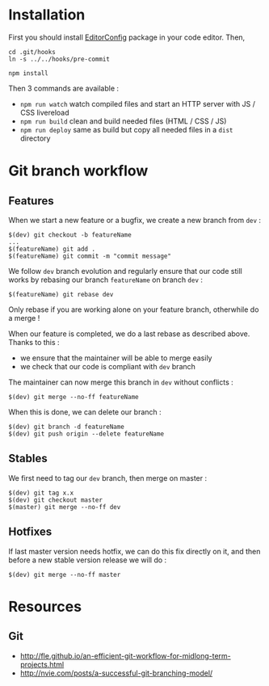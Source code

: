# Installation

First you should install [EditorConfig](http://editorconfig.org/) package in your code editor. Then,

```
cd .git/hooks
ln -s ../../hooks/pre-commit

npm install
```

Then 3 commands are available :
- `npm run watch` watch compiled files and start an HTTP server with JS / CSS livereload
- `npm run build` clean and build needed files (HTML / CSS / JS)
- `npm run deploy` same as build but copy all needed files in a `dist` directory

# Git branch workflow

## Features

When we start a new feature or a bugfix, we create a new branch from `dev` :

```
$(dev) git checkout -b featureName
...
$(featureName) git add .
$(featureName) git commit -m "commit message"
```

We follow `dev` branch evolution and regularly ensure that our code still works by rebasing our branch `featureName` on branch `dev` :

```
$(featureName) git rebase dev
```

Only rebase if you are working alone on your feature branch, otherwhile do a merge !

When our feature is completed, we do a last rebase as described above. Thanks to this :

- we ensure that the maintainer will be able to merge easily
- we check that our code is compliant with `dev` branch

The maintainer can now merge this branch in `dev` without conflicts :

```
$(dev) git merge --no-ff featureName
```

When this is done, we can delete our branch :

```
$(dev) git branch -d featureName
$(dev) git push origin --delete featureName
```

## Stables

We first need to tag our `dev` branch, then merge on master :

```
$(dev) git tag x.x
$(dev) git checkout master
$(master) git merge --no-ff dev
```

## Hotfixes

If last master version needs hotfix, we can do this fix directly on it, and then before a new stable version release we will do :

```
$(dev) git merge --no-ff master
```

# Resources

## Git

- http://fle.github.io/an-efficient-git-workflow-for-midlong-term-projects.html
- http://nvie.com/posts/a-successful-git-branching-model/
